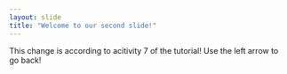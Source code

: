 ```yaml
---
layout: slide
title: "Welcome to our second slide!"
---
```

This change is according to acitivity 7 of the tutorial! 
Use the left arrow to go back!
